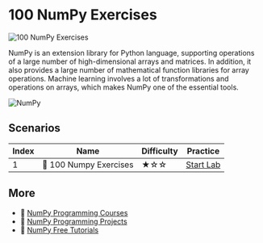 # 100 NumPy Exercises

![100 NumPy Exercises](https://cover-creator.labex.io/100-numpy-exercises.png)

NumPy is an extension library for Python language, supporting operations of a large number of high-dimensional arrays and matrices. In addition, it also provides a large number of mathematical function libraries for array operations. Machine learning involves a lot of transformations and operations on arrays, which makes NumPy one of the essential tools.

![NumPy](https://img.shields.io/badge/NumPy-whitesmoke?style=for-the-badge&logo=numpy)


## Scenarios

|   Index | Name                  | Difficulty   | Practice                                                            |
|---------|-----------------------|--------------|---------------------------------------------------------------------|
|       1 | 📖 100 Numpy Exercises | ★☆☆          | <a target='_blank' href='https://labex.io/labs/20746'>Start Lab</a> |

## More

- 🔗 [NumPy Programming Courses](https://github.com/labex-labs/awesome-programming-courses)
- 🔗 [NumPy Programming Projects](https://github.com/labex-labs/awesome-programming-projects)
- 🔗 [NumPy Free Tutorials](https://github.com/labex-labs/numpy-free-tutorials)

